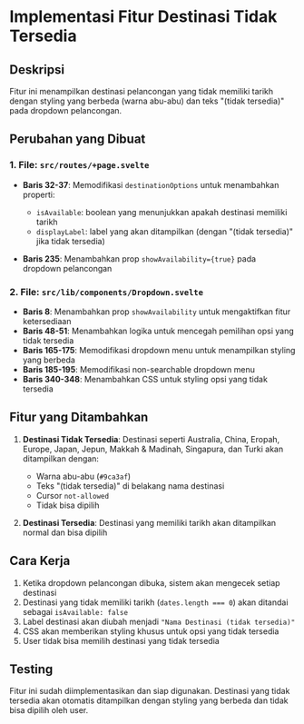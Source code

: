 # Implementasi Fitur Destinasi Tidak Tersedia

## Deskripsi
Fitur ini menampilkan destinasi pelancongan yang tidak memiliki tarikh dengan styling yang berbeda (warna abu-abu) dan teks "(tidak tersedia)" pada dropdown pelancongan.

## Perubahan yang Dibuat

### 1. File: `src/routes/+page.svelte`
- **Baris 32-37**: Memodifikasi `destinationOptions` untuk menambahkan properti:
  - `isAvailable`: boolean yang menunjukkan apakah destinasi memiliki tarikh
  - `displayLabel`: label yang akan ditampilkan (dengan "(tidak tersedia)" jika tidak tersedia)

- **Baris 235**: Menambahkan prop `showAvailability={true}` pada dropdown pelancongan

### 2. File: `src/lib/components/Dropdown.svelte`
- **Baris 8**: Menambahkan prop `showAvailability` untuk mengaktifkan fitur ketersediaan
- **Baris 48-51**: Menambahkan logika untuk mencegah pemilihan opsi yang tidak tersedia
- **Baris 165-175**: Memodifikasi dropdown menu untuk menampilkan styling yang berbeda
- **Baris 185-195**: Memodifikasi non-searchable dropdown menu
- **Baris 340-348**: Menambahkan CSS untuk styling opsi yang tidak tersedia

## Fitur yang Ditambahkan

1. **Destinasi Tidak Tersedia**: Destinasi seperti Australia, China, Eropah, Europe, Japan, Jepun, Makkah & Madinah, Singapura, dan Turki akan ditampilkan dengan:
   - Warna abu-abu (`#9ca3af`)
   - Teks "(tidak tersedia)" di belakang nama destinasi
   - Cursor `not-allowed`
   - Tidak bisa dipilih

2. **Destinasi Tersedia**: Destinasi yang memiliki tarikh akan ditampilkan normal dan bisa dipilih

## Cara Kerja

1. Ketika dropdown pelancongan dibuka, sistem akan mengecek setiap destinasi
2. Destinasi yang tidak memiliki tarikh (`dates.length === 0`) akan ditandai sebagai `isAvailable: false`
3. Label destinasi akan diubah menjadi `"Nama Destinasi (tidak tersedia)"`
4. CSS akan memberikan styling khusus untuk opsi yang tidak tersedia
5. User tidak bisa memilih destinasi yang tidak tersedia

## Testing

Fitur ini sudah diimplementasikan dan siap digunakan. Destinasi yang tidak tersedia akan otomatis ditampilkan dengan styling yang berbeda dan tidak bisa dipilih oleh user.
